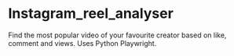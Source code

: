 # Instagram_reel_analyser
Find the most popular video of your favourite creator based on like, comment and views. Uses Python Playwright.
